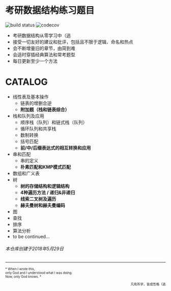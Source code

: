 # 考研数据结构练习题目
![build status](https://travis-ci.org/travis-ci/travis-web.svg?branch=master)     ![codecov](https://codecov.io/gh/trekhleb/javascript-algorithms/branch/master/graph/badge.svg)


* 考研数据结构从零学习中（逃
* 接受一切友好的建议和批评，包括且不限于逻辑、命名和热点
* 会不断增量旧的章节，由简到难
* 会适时穿插经典算法和常考题型
* 每日更新至少一个方法

# CATALOG

* 线性表及基本操作
  * 链表的增删合逆
  * **附加题（栈和链表综合）**
* 栈和队列及应用
  * 顺序栈（队列）和链式栈（队列）
  * 循环队列和共享栈
  * 数制转换
  * 括号匹配
  * **前/中/后缀表达式的相互转换和应用**
* 串和匹配
  * 串的定义
  * **朴素匹配和KMP模式匹配**
* 数组和广义表
* 树
  * **树的存储结构和逻辑结构**
  * **4种遍历方法 / 递归&非递归**
  * **线索二叉树及遍历**
  * **赫夫曼树和赫夫曼编码**
* 图
* 查找
* 排序
* 算法分析
* to be continued...

###### 本仓库创建于2018年5月29日
---------
<font size=1 align="left">
* When I wrote this,<br>
only God and I understood what I was doing.<br>
Now, only God knows.  *
<p align="right" >凡有所学，皆成性格（逃</p>
</font>
